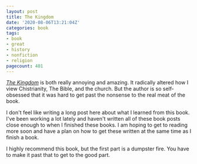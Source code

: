```yaml
---
layout: post
title: The Kingdom
date: '2020-08-06T13:21:04Z'
categories: book
tags:
- book
- great
- history
- nonfiction
- religion
pagecount: 401
---
```


[*The Kingdom*][book-amaz] is both really annoying and amazing. It radically altered how I view
Chistrianity, The Bible, and the church. But the author is so self-obsessed that it was hard to get
past the nonsense to the real meat of the book.

I don't feel like writing a long post here about what I learned from this book. I've been working a
lot lately and haven't written all of these book posts close enough to when I finished these books.
I am hoping to get to reading more soon and have a plan on how to get these written at the same time
as I finish a book.

I highly recommend this book, but the first part is a dumpster fire. You have to make it past that
to get to the good part.

[book-amaz]:      https://www.amazon.com/Kingdom-Novel-Emmanuel-Carr%C3%A8re-ebook/dp/B01KFWX6M6

